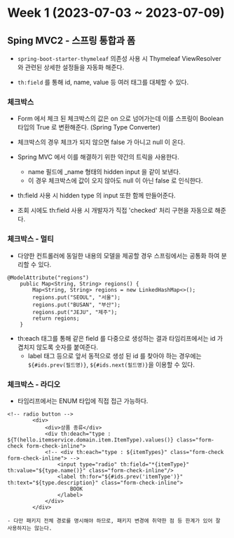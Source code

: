 # Week 1 (2023-07-03 ~ 2023-07-09)

## Sping MVC2 - 스프링 통합과 폼
- `spring-boot-starter-thymeleaf` 의존성 사용 시 Thymeleaf ViewResolver 와 관련된 상세한 설정들을 자동화 해준다.

- `th:field` 를 통해 id, name, value 등 여러 태그를 대체할 수 있다.

### 체크박스
- Form 에서 체크 된 체크박스의 값은 on 으로 넘어가는데 이를 스프링이 Boolean 타입의 True 로 변환해준다. (Spring Type Converter)
- 체크박스의 경우 체크가 되지 않으면 false 가 아니고 null 이 온다.
- Spring MVC 에서 이를 해결하기 위한 약간의 트릭을 사용한다.
    - name 필드에 _name 형태의 hidden input 을 같이 보낸다.
    - 이 경우 체크박스에 값이 오지 않아도 null 이 아닌 false 로 인식한다.

- th:field 사용 시 hidden type 의 input 또한 함께 만들어준다.
- 조회 시에도 th:field 사용 시 개발자가 직접 'checked' 처리 구현을 자동으로 해준다.

### 체크박스 - 멀티
- 다양한 컨트롤러에 동일한 내용의 모델을 제공할 경우 스프링에서는 공통화 하여 분리할 수 있다.
```
@ModelAttribute("regions")
    public Map<String, String> regions() {
        Map<String, String> regions = new LinkedHashMap<>();    
        regions.put("SEOUL", "서울");
        regions.put("BUSAN", "부산");
        regions.put("JEJU", "제주");
        return regions;
    }
```
- th:each 태그를 통해 같은 field 를 다중으로 생성하는 결과 타임리프에서는 id 가 겹치지 않도록 숫자를 붙여준다.
    - label 태그 등으로 앞서 동적으로 생성 된 id 를 찾아야 하는 경우에는 `${#ids.prev(필드명)}`, `${#ids.next(필드명)}`을 이용할 수 있다.

### 체크박스 - 라디오
- 타임리프에서는 ENUM 타입에 직접 접근 가능하다.
```
<!-- radio button -->
        <div>
            <div>상품 종류</div>
            <div th:deach="type : ${T(hello.itemservice.domain.item.ItemType).values()} class="form-check form-check-inline">
            <!-- <div th:each="type : ${itemTypes}" class="form-check form-check-inline"> -->
                <input type="radio" th:field="*{itemType}" th:value="${type.name()}" class="form-check-inline"/>
                <label th:for="${#ids.prev('itemType')}" th:text="${type.description}" class="form-check-inline">
                    BOOK
                </label>
            </div>
        </div>
```
    - 다만 패키지 전체 경로를 명시해야 하므로, 패키지 변경에 취약한 점 등 한계가 있어 잘 사용하지는 않는다.


